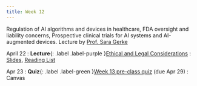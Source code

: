 ```yaml
---
title: Week 12
---
```


Regulation of AI algorithms and devices in healthcare, FDA oversight and liability concerns, Prospective clinical trials for AI systems and AI-augmented devices. Lecture by [Prof. Sara Gerke](https://law.illinois.edu/faculty-research/faculty-profiles/sara-gerke/)

April 22
: **Lecture**{: .label .label-purple }[Ethical and Legal Considerations](lectures/week14)
  : [Slides](#), [Reading List](lectures/week12)

Apr 23
: **Quiz**{: .label .label-green }[Week 13 pre-class quiz](#) (due Apr 29)
  : Canvas

